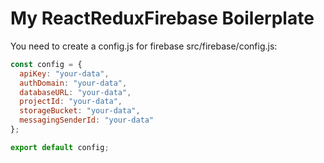# My ReactReduxFirebase Boilerplate

You need to create a config.js for firebase src/firebase/config.js:

```javascript
const config = {
  apiKey: "your-data",
  authDomain: "your-data",
  databaseURL: "your-data",
  projectId: "your-data",
  storageBucket: "your-data",
  messagingSenderId: "your-data"
};

export default config;
```

